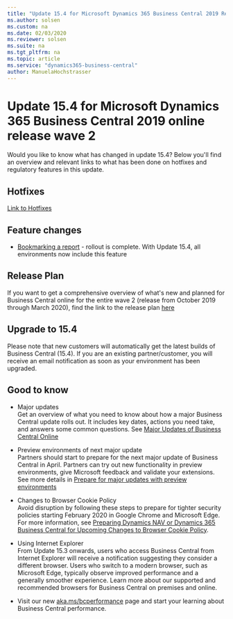 ```yaml
---
title: "Update 15.4 for Microsoft Dynamics 365 Business Central 2019 Release Wave 2"
ms.author: solsen
ms.custom: na
ms.date: 02/03/2020
ms.reviewer: solsen
ms.suite: na
ms.tgt_pltfrm: na
ms.topic: article
ms.service: "dynamics365-business-central"
author: ManuelaHochstrasser
---
```


# Update 15.4 for Microsoft Dynamics 365 Business Central 2019 online release wave 2
Would you like to know what has changed in update 15.4? Below you'll find an overview and relevant links to what has been done on hotfixes and regulatory features in this update.

## Hotfixes
[Link to Hotfixes](https://support.microsoft.com/en-us/help/4538888)

## Feature changes
- [Bookmarking a report](https://nam06.safelinks.protection.outlook.com/?url=https%3A%2F%2Fdocs.microsoft.com%2Fdynamics365-release-plan%2F2019wave2%2Fdynamics365-business-central%2Fadd-links-navigation-menu&data=02%7C01%7Ca-kawilu%40microsoft.com%7C6f17df59e0a448dbbb4c08d7c97ece88%7C72f988bf86f141af91ab2d7cd011db47%7C1%7C0%7C637199418785445972&sdata=Y0Et6DHrMShtaHJDbsT%2BEU7cgcPfMhXdnrPnTjgjLc4%3D&reserved=0) - rollout is complete. With Update 15.4, all environments now include this feature


## Release Plan
If you want to get a comprehensive overview of what's new and planned for Business Central online for the entire wave 2 (release from October 2019 through March 2020), find the link to the release plan [here](https://docs.microsoft.com/dynamics365-release-plan/2019wave2/dynamics365-business-central/planned-features) 

## Upgrade to 15.4
Please note that new customers will automatically get the latest builds of Business Central (15.4). If you are an existing partner/customer, you will receive an email notification as soon as your environment has been upgraded. 

## Good to know

- Major updates  
Get an overview of what you need to know about how a major Business Central update rolls out. It includes key dates, actions you need take, and answers some common questions. See [Major Updates of Business Central Online](https://docs.microsoft.com/en-us/dynamics365/business-central/dev-itpro/administration/update-rollout-timelime) 

- Preview environments of next major update  
Partners should start to prepare for the next major update of Business Central in April. Partners can try out new functionality in preview environments, give Microsoft feedback and validate your extensions. See more details in [Prepare for major updates with preview environments](https://docs.microsoft.com/en-us/dynamics365/business-central/dev-itpro/administration/preview-environments) 

- Changes to Browser Cookie Policy  
Avoid disruption by following these steps to prepare for tighter security policies starting February 2020 in Google Chrome and Microsoft Edge. For more information, see [Preparing Dynamics NAV or Dynamics 365 Business Central for Upcoming Changes to Browser Cookie Policy](https://docs.microsoft.com/dynamics365/business-central/dev-itpro/administration/prepare-for-cookie-samesite-policy).
	
- Using Internet Explorer  
From Update 15.3 onwards, users who access Business Central from Internet Explorer will receive a notification suggesting they consider a different browser. Users who switch to a modern browser, such as Microsoft Edge, typically observe improved performance and a generally smoother experience. Learn more about our supported and recommended browsers for Business Central on premises and online.
    
- Visit our new [aka.ms/bcperformance](https://aka.ms/bcperformance) page and start your learning about Business Central performance. 

